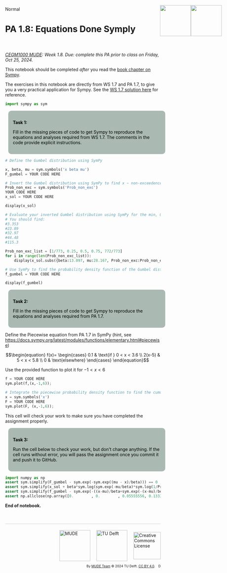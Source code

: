 <userStyle>Normal</userStyle>

# PA 1.8: Equations Done Symply

<h1 style="position: absolute; display: flex; flex-grow: 0; flex-shrink: 0; flex-direction: row-reverse; top: 60px;right: 30px; margin: 0; border: 0">
    <style>
        .markdown {width:100%; position: relative}
        article { position: relative }
    </style>
    <img src="https://gitlab.tudelft.nl/mude/public/-/raw/main/tu-logo/TU_P1_full-color.png" style="width:100px" />
    <img src="https://gitlab.tudelft.nl/mude/public/-/raw/main/mude-logo/MUDE_Logo-small.png" style="width:100px" />
</h1>
<h2 style="height: 10px">
</h2>

*[CEGM1000 MUDE](http://mude.citg.tudelft.nl/): Week 1.8. Due: complete this PA prior to class on Friday, Oct 25, 2024.*


This notebook should be completed _after_ you read the [book chapter on Sympy](https://mude.citg.tudelft.nl/2024/book/programming/week_1_8.html).

The exercises in this notebook are directly from WS 1.7 and PA 1.7, to give you a very practical application for Sympy. See the [WS 1.7 solution here](https://mude.citg.tudelft.nl/2024/files/Week_1_7/WS_1_7_solution/) for reference.

```python
import sympy as sym
```

<div style="background-color:#AABAB2; color: black; width:95%; vertical-align: middle; padding:15px; margin: 10px; border-radius: 10px">
<p>
<b>Task 1:</b>   

Fill in the missing pieces of code to get Sympy to reproduce the equations and analyses required from WS 1.7. The comments in the code provide explicit instructions.

</p>
</div>

```python
# Define the Gumbel distribution using SymPy

x, beta, mu = sym.symbols('x beta mu')
F_gumbel = YOUR CODE HERE
```

```python
# Invert the Gumbel distribution using SymPy to find x ~ non-exceedence probability, beta, mu as done in the workshop by hand
Prob_non_exc = sym.symbols('Prob_non_exc')
YOUR CODE HERE
x_sol = YOUR CODE HERE

display(x_sol)
```

```python
# Evaluate your inverted Gumbel distribution using SymPy for the min, 0.25, 0.5, 0.75 and max non-exceedence probabilities as done in the workshop by hand
# You should find:
#3.353
#23.89
#32.97
#44.48
#115.3

Prob_non_exc_list = [1/773, 0.25, 0.5, 0.75, 772/773]
for i in range(len(Prob_non_exc_list)):
    display(x_sol.subs({beta:13.097, mu:28.167, Prob_non_exc:Prob_non_exc_list[i]}))
```

```python
# Use SymPy to find the probability density function of the Gumbel distribution, is it equal to the function you found in the book?
f_gumbel = YOUR CODE HERE

display(f_gumbel)
```

<div style="background-color:#AABAB2; color: black; width:95%; vertical-align: middle; padding:15px; margin: 10px; border-radius: 10px">
<p>
<b>Task 2:</b>   

Fill in the missing pieces of code to get Sympy to reproduce the equations and analyses required from PA 1.7.

</p>
</div>


Define the Piecewise equation from PA 1.7 in SymPy (hint, see https://docs.sympy.org/latest/modules/functions/elementary.html#piecewise)

$$\begin{equation}
f(x)=
    \begin{cases}
        0.1 & \text{if } 0 < x < 3.6 \\
        2(x-5) &  5 < x < 5.8 \\
        0 & \text{elsewhere}
    \end{cases}
\end{equation}$$

Use the provided function to plot it for $-1<x<6$

```python
f = YOUR CODE HERE
sym.plot(f,(x,-1,6));
```

```python
# Integrate the piecewise probability density function to find the cumulative distribution function as done numerically in PA1.7
x = sym.symbols('x')
F = YOUR CODE HERE
sym.plot(F, (x,-1,6));
```

This cell will check your work to make sure you have completed the assignment properly.


<div style="background-color:#AABAB2; color: black; width:95%; vertical-align: middle; padding:15px; margin: 10px; border-radius: 10px">
<p>
<b>Task 3:</b>   

Run the cell below to check your work, but don't change anything. If the cell runs without error, you will pass the assignment once you commit it and push it to GitHub.

</p>
</div>

```python
import numpy as np
assert sym.simplify(F_gumbel - sym.exp(-sym.exp((mu - x)/beta))) == 0 , 'Error: Gumbel distribution is not correct'
assert sym.simplify(x_sol + beta*sym.log(sym.exp(-mu/beta)*sym.log(1/Prob_non_exc))) == 0, 'Error: inverted Gumbel distribution is not correct'
assert sym.simplify(f_gumbel - sym.exp(-((x-mu)/beta+sym.exp(-(x-mu)/beta)))/beta) == 0, 'Error: probability densily function is not correct'
assert np.allclose(np.array([0.        , 0.        , 0.05555556, 0.13333333, 0.21111111,       0.28888889, 0.36      , 0.36      , 0.40938272, 1.        ]), sym.lambdify(x, F.rewrite(sym.Piecewise).simplify())(np.linspace(-1,6,10))), 'Error: Piecewise cumulative distribution function is not correct'
```

<!-- #region -->
**End of notebook.**

<div style="margin-top: 50px; padding-top: 20px; border-top: 1px solid #ccc;">
  <div style="display: flex; justify-content: flex-end; gap: 20px; align-items: center;">
    <a rel="MUDE" href="http://mude.citg.tudelft.nl/">
      <img alt="MUDE" style="width:100px; height:auto;" src="https://gitlab.tudelft.nl/mude/public/-/raw/main/mude-logo/MUDE_Logo-small.png" />
    </a>
    <a rel="TU Delft" href="https://www.tudelft.nl/en/ceg">
      <img alt="TU Delft" style="width:100px; height:auto;" src="https://gitlab.tudelft.nl/mude/public/-/raw/main/tu-logo/TU_P1_full-color.png" />
    </a>
    <a rel="license" href="http://creativecommons.org/licenses/by/4.0/">
      <img alt="Creative Commons License" style="width:88px; height:auto;" src="https://i.creativecommons.org/l/by/4.0/88x31.png" />
    </a>
  </div>
  <div style="font-size: 75%; margin-top: 10px; text-align: right;">
    By <a rel="MUDE" href="http://mude.citg.tudelft.nl/">MUDE Team</a>
    &copy; 2024 TU Delft. 
    <a rel="license" href="http://creativecommons.org/licenses/by/4.0/">CC BY 4.0</a>.
    <a rel="Zenodo DOI" href="https://doi.org/10.5281/zenodo.16782515"><img style="width:auto; height:15; vertical-align:middle" src="https://zenodo.org/badge/DOI/10.5281/zenodo.16782515.svg" alt="DOI https://doi.org/10.5281/zenodo.16782515"></a>
  </div>
</div>


<!--tested with WS_2_8_solution.ipynb-->
<!-- #endregion -->
